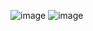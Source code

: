 ![image](https://github.com/DreamBoyT/dall4-fun/assets/115417933/28276ec9-1424-45ca-b92c-df87b24bb8a9)
![image](https://github.com/DreamBoyT/dall4-fun/assets/115417933/4afbf092-0d66-4db8-9d3a-db158a5cc2ca)
